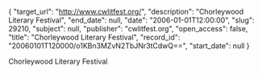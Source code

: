 {
  "target_url": "http://www.cwlitfest.org/", 
  "description": "Chorleywood Literary Festival", 
  "end_date": null, 
  "date": "2006-01-01T12:00:00", 
  "slug": 29210, 
  "subject": null, 
  "publisher": "cwlitfest.org", 
  "open_access": false, 
  "title": "Chorleywood Literary Festival", 
  "record_id": "20060101T120000/o1KBn3MZvN2TbJNr3tCdwQ==", 
  "start_date": null
}

Chorleywood Literary Festival